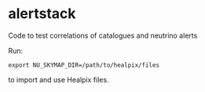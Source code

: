 # alertstack
Code to test correlations of catalogues and neutrino alerts

Run:

`export NU_SKYMAP_DIR=/path/to/healpix/files `

to import and use Healpix files. 